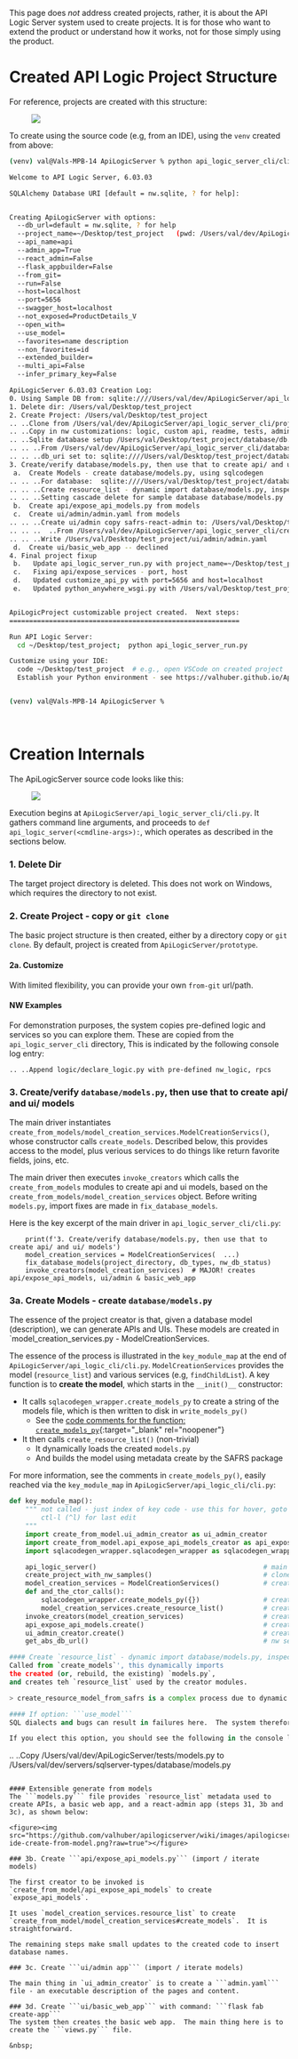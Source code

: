 This page does _not_ address created projects, rather, it is about the API Logic Server system used to create projects.  It is for those who want to extend the product or understand how it works, not for those simply using the product.

# Created API Logic Project Structure

For reference, projects are created with this structure:

<figure><img src="https://github.com/valhuber/apilogicserver/wiki/images/generated-project.png?raw=true"></figure>

To create using the source code (e.g, from an IDE), using the ```venv``` created from above:

```bash
(venv) val@Vals-MPB-14 ApiLogicServer % python api_logic_server_cli/cli.py create --project_name=~/Desktop/test_project

Welcome to API Logic Server, 6.03.03

SQLAlchemy Database URI [default = nw.sqlite, ? for help]: 


Creating ApiLogicServer with options:
  --db_url=default = nw.sqlite, ? for help
  --project_name=~/Desktop/test_project   (pwd: /Users/val/dev/ApiLogicServer)
  --api_name=api
  --admin_app=True
  --react_admin=False
  --flask_appbuilder=False
  --from_git=
  --run=False
  --host=localhost
  --port=5656
  --swagger_host=localhost
  --not_exposed=ProductDetails_V
  --open_with=
  --use_model=
  --favorites=name description
  --non_favorites=id
  --extended_builder=
  --multi_api=False
  --infer_primary_key=False

ApiLogicServer 6.03.03 Creation Log:
0. Using Sample DB from: sqlite:////Users/val/dev/ApiLogicServer/api_logic_server_cli/database/nw-gold.sqlite
1. Delete dir: /Users/val/Desktop/test_project
2. Create Project: /Users/val/Desktop/test_project
.. ..Clone from /Users/val/dev/ApiLogicServer/api_logic_server_cli/project_prototype 
.. ..Copy in nw customizations: logic, custom api, readme, tests, admin app
.. ..Sqlite database setup /Users/val/Desktop/test_project/database/db.sqlite...
.. .. ..From /Users/val/dev/ApiLogicServer/api_logic_server_cli/database/nw-gold.sqlite
.. .. ..db_uri set to: sqlite:////Users/val/Desktop/test_project/database/db.sqlite in <project>/config.py
3. Create/verify database/models.py, then use that to create api/ and ui/ models
 a.  Create Models - create database/models.py, using sqlcodegen
.. .. ..For database:  sqlite:////Users/val/Desktop/test_project/database/db.sqlite
.. .. ..Create resource_list - dynamic import database/models.py, inspect 18 classes in <project>/database
.. .. ..Setting cascade delete for sample database database/models.py
 b.  Create api/expose_api_models.py from models
 c.  Create ui/admin/admin.yaml from models
.. .. ..Create ui/admin copy safrs-react-admin to: /Users/val/Desktop/test_project/ui/safrs-react-admin
.. .. ..  ..From /Users/val/dev/ApiLogicServer/api_logic_server_cli/create_from_model/safrs-react-admin-npm-build
.. .. ..Write /Users/val/Desktop/test_project/ui/admin/admin.yaml
 d.  Create ui/basic_web_app -- declined
4. Final project fixup
 b.   Update api_logic_server_run.py with project_name=~/Desktop/test_project and api_name, host, port
 c.   Fixing api/expose_services - port, host
 d.   Updated customize_api_py with port=5656 and host=localhost
 e.   Updated python_anywhere_wsgi.py with /Users/val/Desktop/test_project


ApiLogicProject customizable project created.  Next steps:
==========================================================

Run API Logic Server:
  cd ~/Desktop/test_project;  python api_logic_server_run.py

Customize using your IDE:
  code ~/Desktop/test_project  # e.g., open VSCode on created project
  Establish your Python environment - see https://valhuber.github.io/ApiLogicServer/Execute-VSCode-Local/


(venv) val@Vals-MPB-14 ApiLogicServer % 
```

&nbsp;

# Creation Internals

The ApiLogicServer source code looks like this:

<figure><img src="https://github.com/valhuber/apilogicserver/wiki/images/apilogicserver-ide.png?raw=true"></figure>

Execution begins at `ApiLogicServer/api_logic_server_cli/cli.py`.  It gathers command line arguments, and proceeds to `def api_logic_server(<cmdline-args>):`, which operates as described in the sections below.

### 1. Delete Dir
The target project directory is deleted.  This does not work on Windows, which requires the directory to not exist.

### 2. Create Project - copy or ```git clone```
The basic project structure is then created, either by a directory copy or ```git clone```.  By default, project is created from ```ApiLogicServer/prototype```.

#### 2a. Customize
With limited flexibility, you can provide your own ```from-git``` url/path.

#### NW Examples
For demonstration purposes, the system copies pre-defined logic and services so you can explore them.  These are copied from the ```api_logic_server_cli``` directory,  This is indicated by the following console log entry:

```
.. ..Append logic/declare_logic.py with pre-defined nw_logic, rpcs
```

### 3. Create/verify `database/models.py`, then use that to create api/ and ui/ models

The main driver instantiates `create_from_models/model_creation_services.ModelCreationServics()`, whose constructor calls `create_models`.  Described below, this provides access to the model, plus verious services to do things like return favorite fields, joins, etc.

The main driver then executes `invoke_creators` which calls the `create_from_models` modules to create api and ui models, based on the `create_from_models/model_creation_services` object.  Before writing `models.py`, import fixes are made in `fix_database_models`.

Here is the key excerpt of the main driver in `api_logic_server_cli/cli.py`:

```
    print(f'3. Create/verify database/models.py, then use that to create api/ and ui/ models')
    model_creation_services = ModelCreationServices(  ...)
    fix_database_models(project_directory, db_types, nw_db_status)
    invoke_creators(model_creation_services)  # MAJOR! creates api/expose_api_models, ui/admin & basic_web_app
```


### 3a. Create Models - create ```database/models.py``` 

The essence of the project creator is that, given a database model (description), we can 
generate APIs and UIs.  These models are created in `model_creation_services.py - ModelCreationServices.

The essence of the process is illustrated in the `key_module_map` at the end of `ApiLogicServer/api_logic_cli/cli.py`.  `ModelCreationServices` provides the model (`resource_list`) and various services (e.g, `findChildList`).  A key function is to __create the model__, which starts in the `__init()__` constructor:

* It calls `sqlacodegen_wrapper.create_models_py` to create a string of the models file, which is then written to disk in `write_models_py()`
    * See the [code comments for the function: `create_models_py`](https://github.com/valhuber/ApiLogicServer/blob/main/api_logic_server_cli/sqlacodegen_wrapper/sqlacodegen_wrapper.py){:target="_blank" rel="noopener"} 
* It then calls `create_resource_list()` (non-trivial)
    * It dynamically loads the created `models.py`
    * And builds the model using metadata create by the SAFRS package

For more information, see the comments in `create_models_py()`, easily reached via the `key_module_map`
in `ApiLogicServer/api_logic_cli/cli.py`:

```python
def key_module_map():
    """ not called - just index of key code - use this for hover, goto etc 
        ctl-l (^l) for last edit
    """
    import create_from_model.ui_admin_creator as ui_admin_creator
    import create_from_model.api_expose_api_models_creator as api_expose_api_models
    import sqlacodegen_wrapper.sqlacodegen_wrapper as sqlacodegen_wrapper

    api_logic_server()                                          # main driver, calls...
    create_project_with_nw_samples()                            # clone project, overlay nw
    model_creation_services = ModelCreationServices()           # creates resource_list (python db model); ctor calls...
    def and_the_ctor_calls():
        sqlacodegen_wrapper.create_models_py({})                # creates models.py via sqlacodegen
        model_creation_services.create_resource_list()          # creates resource_list via dynamic import of models.py
    invoke_creators(model_creation_services)                    # creates api, ui via create_from_model...
    api_expose_api_models.create()                              # creates api/expose_api_models.py, key input to SAFRS        
    ui_admin_creator.create()                                   # creates ui/admin/admin.yaml from resource_list
    get_abs_db_url()                                            # nw set here, dbname```

#### Create `resource_list` - dynamic import database/models.py, inspect each class
Called from `create_models`', this dynamically imports
the created (or, rebuild, the existing) `models.py`,
and creates teh `resource_list` used by the creator modules.

> create_resource_model_from_safrs is a complex process due to dynamic import of models.py - failures may manifest here.

#### If option: ```use_model```
SQL dialects and bugs can result in failures here.  The system therefore enables you to provide your own model, as described in [TroubleShooting](wiki/Troubleshooting#manual-model-repair).

If you elect this option, you should see the following in the console log:
```
.. ..Copy /Users/val/dev/ApiLogicServer/tests/models.py to /Users/val/dev/servers/sqlserver-types/database/models.py
```

#### Extensible generate from models
The ```models.py``` file provides `resource_list` metadata used to create APIs, a basic web app, and a react-admin app (steps 31, 3b and 3c), as shown below:

<figure><img src="https://github.com/valhuber/apilogicserver/wiki/images/apilogicserver-ide-create-from-model.png?raw=true"></figure>

### 3b. Create ```api/expose_api_models.py``` (import / iterate models) 

The first creator to be invoked is `create_from_model/api_expose_api_models` to create `expose_api_models`.

It uses `model_creation_services.resource_list` to create `create_from_model/model_creation_services#create_models`.  It is straightforward.

The remaining steps make small updates to the created code to insert database names.

### 3c. Create ```ui/admin app``` (import / iterate models)

The main thing in `ui_admin_creator` is to create a ```admin.yaml``` file - an executable description of the pages and content.

### 3d. Create ```ui/basic_web_app``` with command: ```flask fab create-app```
The system then creates the basic web app.  The main thing here is to create the ```views.py``` file.

&nbsp;

